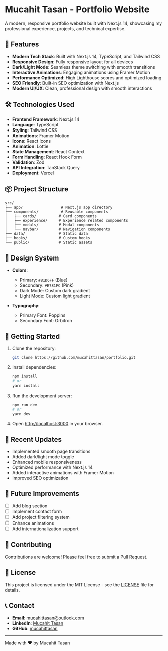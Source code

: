 # Mucahit Tasan - Portfolio Website

A modern, responsive portfolio website built with Next.js 14, showcasing my professional experience, projects, and technical expertise.

## 🚀 Features

- **Modern Tech Stack**: Built with Next.js 14, TypeScript, and Tailwind CSS
- **Responsive Design**: Fully responsive layout for all devices
- **Dark/Light Mode**: Seamless theme switching with smooth transitions
- **Interactive Animations**: Engaging animations using Framer Motion
- **Performance Optimized**: High Lighthouse scores and optimized loading
- **SEO Friendly**: Built-in SEO optimization with Next.js
- **Modern UI/UX**: Clean, professional design with smooth interactions

## 🛠️ Technologies Used

- **Frontend Framework**: Next.js 14
- **Language**: TypeScript
- **Styling**: Tailwind CSS
- **Animations**: Framer Motion
- **Icons**: React Icons
- **Animation**: Lottie
- **State Management**: React Context
- **Form Handling**: React Hook Form
- **Validation**: Zod
- **API Integration**: TanStack Query
- **Deployment**: Vercel

## 📦 Project Structure

```
src/
├── app/                 # Next.js app directory
├── components/          # Reusable components
│   ├── cards/          # Card components
│   ├── experience/     # Experience related components
│   ├── modals/         # Modal components
│   └── navbar/         # Navigation components
├── data/               # Static data
├── hooks/              # Custom hooks
└── public/             # Static assets
```

## 🎨 Design System

- **Colors**:

  - Primary: `#81D6FF` (Blue)
  - Secondary: `#E781FC` (Pink)
  - Dark Mode: Custom dark gradient
  - Light Mode: Custom light gradient

- **Typography**:
  - Primary Font: Poppins
  - Secondary Font: Orbitron

## 🚀 Getting Started

1. Clone the repository:

   ```bash
   git clone https://github.com/mucahittasan/portfolio.git
   ```

2. Install dependencies:

   ```bash
   npm install
   # or
   yarn install
   ```

3. Run the development server:

   ```bash
   npm run dev
   # or
   yarn dev
   ```

4. Open [http://localhost:3000](http://localhost:3000) in your browser.

## 📝 Recent Updates

- Implemented smooth page transitions
- Added dark/light mode toggle
- Enhanced mobile responsiveness
- Optimized performance with Next.js 14
- Added interactive animations with Framer Motion
- Improved SEO optimization

## 🎯 Future Improvements

- [ ] Add blog section
- [ ] Implement contact form
- [ ] Add project filtering system
- [ ] Enhance animations
- [ ] Add internationalization support

## 🤝 Contributing

Contributions are welcome! Please feel free to submit a Pull Request.

## 📄 License

This project is licensed under the MIT License - see the [LICENSE](LICENSE) file for details.

## 📞 Contact

- **Email**: [mucahittasan@outlook.com](mailto:mucahittasan@outlook.com)
- **LinkedIn**: [Mucahit Tasan](https://linkedin.com/in/mucahittasan)
- **GitHub**: [mucahittasan](https://github.com/mucahittasan)

---

Made with ❤️ by Mucahit Tasan

